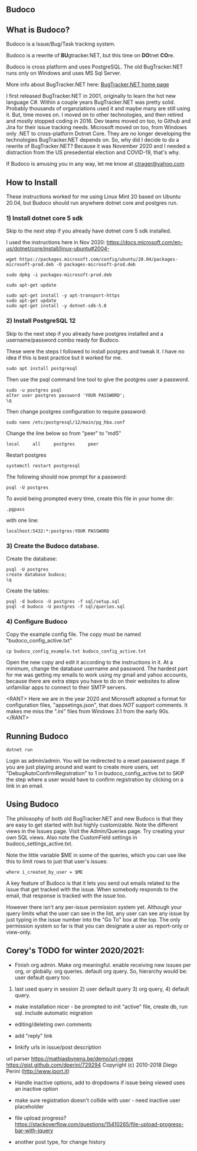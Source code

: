 ## Budoco

## What is Budoco?

Budoco is a Issue/Bug/Task tracking system.

Budoco is a rewrite of **BU**gtracker.NET, but this time on **DO**tnet **CO**re. 

Budoco is cross platform and uses PostgreSQL. The old BugTracker.NET runs only on Windows and uses MS Sql Server.

More info about BugTracker.NET here: <a href="http://ifdefined.com/bugtrackernet.html">BugTracker.NET home page</a>

I first released BugTracker.NET in 2001, originally to learn the hot new language C#. Within a couple years BugTracker.NET was pretty solid. Probably thousands of organziations used it and maybe many are still using it. But, time moves on. I moved on to other technologies, and then retired and mostly stopped coding in 2016. Dev teams moved on too, to Github and Jira for their issue tracking needs. Microsoft moved on too, from Windows only .NET to cross-platform Dotnet Core. They are no longer developing the technologies BugTracker.NET depends on. So, why did I decide to do a rewrite of BugTracker.NET? Because it was November 2020 and I needed a distraction from the US presedential election and COVID-19, that's why. 

If Budoco is amusing you in any way, let me know at ctrager@yahoo.com
  
## How to Install

These instructions worked for me using Linux Mint 20 based on Ubuntu 20.04, but Budoco should run anywhere dotnet core and postgres run.

### 1) Install dotnet core 5 sdk

Skip to the next step if you already have dotnet core 5 sdk installed.

I used the instructions here in Nov 2020: https://docs.microsoft.com/en-us/dotnet/core/install/linux-ubuntu#2004-

```
wget https://packages.microsoft.com/config/ubuntu/20.04/packages-microsoft-prod.deb -O packages-microsoft-prod.deb

sudo dpkg -i packages-microsoft-prod.deb

sudo apt-get update 

sudo apt-get install -y apt-transport-https
sudo apt-get update 
sudo apt-get install -y dotnet-sdk-5.0
```


### 2) Install PostgreSQL 12

Skip to the next step if you already have postgres installed and a username/password combo ready for Budoco.

These were the steps I followed to install postgres and tweak it. I have no idea if this is best practice but it worked for me.

```
sudo apt install postgresql
```

Then use the psql command line tool to give the postgres user a password.

```
sudo -u postgres psql
alter user postgres password 'YOUR PASSWORD';
\q

```
Then change postgres configuration to require password:
```
sudo nano /etc/postgresql/12/main/pg_hba.conf
```
Change the line below so from "peer" to "md5"
```
local     all     postgres     peer
```
Restart postgres
```
systemctl restart postgresql
```
The following should now prompt for a password:
```
psql -U postgres
```
To avoid being prompted every time, create this file in your home dir:
```
.pgpass
```
with one line:
```
localhost:5432:*:postgres:YOUR PASSWORD
```


### 3) Create the Budoco database.

Create the database:

```
psql -U postgres
create database budoco;
\q
```

Create the tables:

```
psql -d budoco -U postgres -f sql/setup.sql
psql -d budoco -U postgres -f sql/queries.sql
```

### 4) Configure Budoco

Copy the example config file. The copy must be named "budoco_config_active.txt"

```
cp budoco_config_example.txt budoco_config_active.txt
```

Open the new copy and edit it according to the instructions in it. At a minimum, change the database username and password. The hardest part for me was getting my emails to work using my gmail and yahoo accounts, because there are extra steps you have to do on their websites to allow unfamiliar apps to connect to their SMTP servers.

\<RANT>
Here we are in the year 2020 and Microsoft adopted a format for configuration files, "appsetings.json", that does *NOT* support comments. It makes me miss the ".ini" files from Windows 3.1 from the early 90s.
\</RANT>

## Running Budoco

```
dotnet run
```

Login as admin/admin. You will be redirected to a reset password page. If you are just playing around and want to create more users, set "DebugAutoConfirmRegistration" to 1 in budoco_config_active.txt to SKIP the step where a user would have to confirm registration by clicking on a link in an email.

## Using Budoco

The philosophy of both old BugTracker.NET and new Budoco is that they are easy to get started with but highly customizable. Note the different views in the Issues page. Visit the Admin/Queries page. Try creating your own SQL views. Also note the CustomField settings in budoco_settings_active.txt.

Note the little variable $ME in some of the queries, which you can use like this to limit rows to just that user's issues:
```
where i_created_by_user = $ME
```

A key feature of Budoco is that it lets you send out emails related to the issue that get tracked with the issue. When somebody responds to the email, that response is tracked with the issue too.

However there isn't any per-issue permission system yet. Although your query limits what the user can see in the list, any user can see any issue by just typing in the issue number into the "Go To" box at the top. The only permission system so far is that you can designate a user as report-only or view-only.

## Corey's TODO for winter 2020/2021:

* Finish org admin. Make org meaningful. enable receiving new issues per org, or globally.
org queries. default org query. So, hierarchy would be:
user default query too:
1) last used query in session  2) user default query 3) org query, 4) default query.

* make installation nicer - be prompted to init "active" file, create db, run sql.
include automatic migration

* editing/deleting own comments


* add "reply" link

* linkify urls in issue/post description

url parser
https://mathiasbynens.be/demo/url-regex
https://gist.github.com/dperini/729294
Copyright (c) 2010-2018 Diego Perini (http://www.iport.it)

* Handle inactive options, add to dropdowns if issue being viewed
uses an inactive option

* make sure registration doesn't collide with user - need inactive user placeholder

* file upload progress?
https://stackoverflow.com/questions/15410265/file-upload-progress-bar-with-jquery

* another post type, for change history
